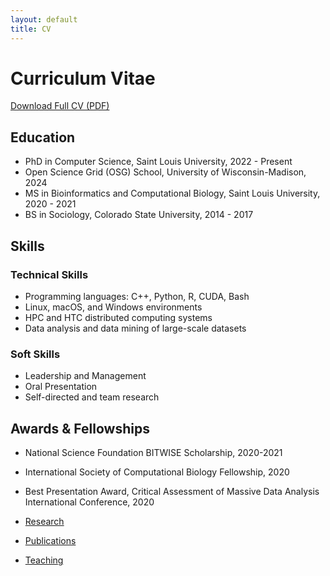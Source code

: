 ```yaml
---
layout: default
title: CV
---
```


# Curriculum Vitae

[Download Full CV (PDF)](assets/files/Gardner_CV_March2025.pdf)

## Education
- PhD in Computer Science, Saint Louis University, 2022 - Present
- Open Science Grid (OSG) School, University of Wisconsin-Madison, 2024
- MS in Bioinformatics and Computational Biology, Saint Louis University, 2020 - 2021
- BS in Sociology, Colorado State University, 2014 - 2017

## Skills
### Technical Skills
- Programming languages: C++, Python, R, CUDA, Bash
- Linux, macOS, and Windows environments
- HPC and HTC distributed computing systems
- Data analysis and data mining of large-scale datasets

### Soft Skills
- Leadership and Management
- Oral Presentation
- Self-directed and team research

## Awards & Fellowships
- National Science Foundation BITWISE Scholarship, 2020-2021
- International Society of Computational Biology Fellowship, 2020
- Best Presentation Award, Critical Assessment of Massive Data Analysis International Conference, 2020


- [Research](research.html)
- [Publications](publications.html)
- [Teaching](teaching.html)
